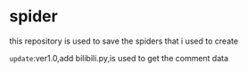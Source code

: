 # spider
this repository is used to save the spiders that i used to create

`update`:ver1.0,add bilibili.py,is used to get the comment data

